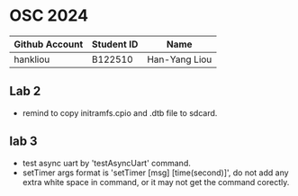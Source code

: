 # OSC 2024
|Github Account|Student ID|Name|
|-|-|-|
|hankliou|B122510|Han-Yang Liou|

## Lab 2
- remind to copy initramfs.cpio and .dtb file to sdcard.

## lab 3
- test async uart by 'testAsyncUart' command.
- setTimer args format is 'setTimer [msg] [time(second)]', do not add any extra white space in command, or it may not get the command corectly.